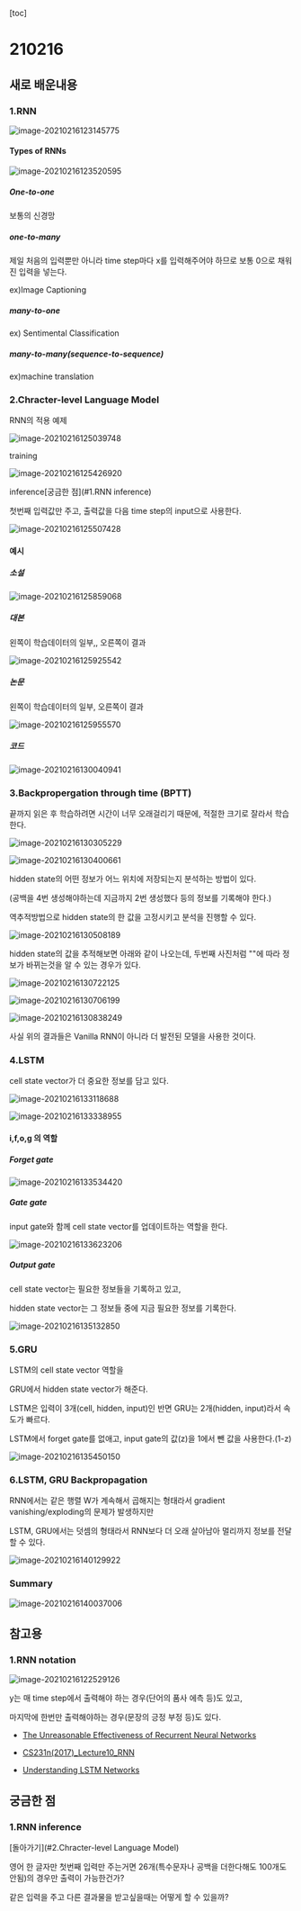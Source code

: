 [toc]

# 210216

## 새로 배운내용

### 1.RNN 

![image-20210216123145775](images/image-20210216123145775.png)

#### Types of RNNs

![image-20210216123520595](images/image-20210216123520595.png)

##### One-to-one

보통의 신경망

##### one-to-many

제일 처음의 입력뿐만 아니라 time step마다 x를 입력해주어야 하므로 보통 0으로 채워진 입력을 넣는다.

ex)Image Captioning

##### many-to-one

ex) Sentimental Classification

##### many-to-many(sequence-to-sequence)

ex)machine translation

### 2.Chracter-level Language Model

RNN의 적용 예제

![image-20210216125039748](images/image-20210216125039748.png)



training

![image-20210216125426920](images/image-20210216125426920.png)

inference[궁금한 점](#1.RNN inference)

첫번째 입력값만 주고, 출력값을 다음 time step의 input으로 사용한다.

![image-20210216125507428](images/image-20210216125507428.png)

#### 예시

##### 소설

![image-20210216125859068](images/image-20210216125859068.png)

##### 대본

왼쪽이 학습데이터의 일부,, 오른쪽이 결과

![image-20210216125925542](images/image-20210216125925542.png)

##### 논문

왼쪽이 학습데이터의 일부, 오른쪽이 결과

![image-20210216125955570](images/image-20210216125955570.png)

##### 코드

![image-20210216130040941](images/image-20210216130040941.png)

### 3.Backpropergation through time (BPTT)

끝까지 읽은 후 학습하려면 시간이 너무 오래걸리기 때문에, 적절한 크기로 잘라서 학습한다.

![image-20210216130305229](images/image-20210216130305229.png)

![image-20210216130400661](images/image-20210216130400661.png)

hidden state의 어떤 정보가 어느 위치에 저장되는지 분석하는 방법이 있다.

(공백을 4번 생성해야하는데 지금까지 2번 생성했다 등의 정보를 기록해야 한다.)

역추적방법으로 hidden state의 한 값을 고정시키고 분석을 진행할 수 있다.



![image-20210216130508189](images/image-20210216130508189.png)

hidden state의 값을 추적해보면 아래와 같이 나오는데, 두번째 사진처럼 ""에 따라 정보가 바뀌는것을 알 수 있는 경우가 있다.

![image-20210216130722125](images/image-20210216130722125.png)

![image-20210216130706199](images/image-20210216130706199.png)

![image-20210216130838249](images/image-20210216130838249.png)

사실 위의 결과들은 Vanilla RNN이 아니라 더 발전된 모델을 사용한 것이다.

### 4.LSTM

cell state vector가 더 중요한 정보를 담고 있다.

![image-20210216133118688](images/image-20210216133118688.png)



![image-20210216133338955](images/image-20210216133338955.png)

#### i,f,o,g 의 역할

##### Forget gate

![image-20210216133534420](images/image-20210216133534420.png)

##### Gate gate

input gate와 함께 cell state vector를 업데이트하는 역할을 한다.

![image-20210216133623206](images/image-20210216133623206.png)

##### Output gate

cell state vector는 필요한 정보들을 기록하고 있고,

hidden state vector는 그 정보들 중에 지금 필요한 정보를 기록한다.

![image-20210216135132850](images/image-20210216135132850.png)

### 5.GRU

LSTM의 cell state vector 역할을

GRU에서 hidden state vector가 해준다.

LSTM은 입력이 3개(cell, hidden, input)인 반면 GRU는 2개(hidden, input)라서 속도가 빠르다.

LSTM에서 forget gate를 없애고, input gate의 값(z)을 1에서 뺀 값을 사용한다.(1-z)

![image-20210216135450150](images/image-20210216135450150.png)

### 6.LSTM, GRU Backpropagation

RNN에서는 같은 행렬 W가 계속해서 곱해지는 형태라서 gradient vanishing/exploding의 문제가 발생하지만

LSTM, GRU에서는 덧셈의 형태라서 RNN보다 더 오래 살아남아 멀리까지 정보를 전달할 수 있다.

![image-20210216140129922](images/image-20210216140129922.png)

### Summary

![image-20210216140037006](images/image-20210216140037006.png)

## 참고용

### 1.RNN notation

![image-20210216122529126](images/image-20210216122529126.png)

y는 매 time step에서 출력해야 하는 경우(단어의 품사 에측 등)도 있고,

마지막에 한번만 출력해야하는 경우(문장의 긍정 부정 등)도 있다.

- [The Unreasonable Effectiveness of Recurrent Neural Networks](http://karpathy.github.io/2015/05/21/rnn-effectiveness/)
- [CS231n(2017)_Lecture10_RNN](http://cs231n.stanford.edu/slides/2017/cs231n_2017_lecture10.pdf)

- [Understanding LSTM Networks](http://colah.github.io/posts/2015-08-Understanding-LSTMs/)

## 궁금한 점

### 1.RNN inference

[돌아가기](#2.Chracter-level Language Model)

영어 한 글자만 첫번째 입력만 주는거면 26개(특수문자나 공백을 더한다해도 100개도 안됨)의 경우만 출력이 가능한건가?

같은 입력을 주고 다른 결과물을 받고싶을때는 어떻게 할 수 있을까?